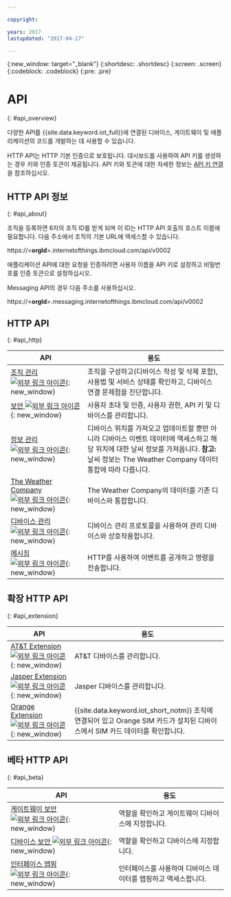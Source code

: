 ```yaml
---

copyright:

years: 2017
lastupdated: "2017-04-17"

---
```


{:new_window: target="\_blank"}
{:shortdesc: .shortdesc}
{:screen: .screen}
{:codeblock: .codeblock}
{:pre: .pre}


# API
{: #api_overview}

다양한 API를 {{site.data.keyword.iot_full}}에 연결된 디바이스, 게이트웨이 및 애플리케이션의 코드를 개발하는 데 사용할 수 있습니다. 

HTTP API는 HTTP 기본 인증으로 보호됩니다. 대시보드를 사용하여 API 키를 생성하는 경우 키와 인증 토큰이 제공됩니다. API 키와 토큰에 대한 자세한 정보는 [API 키 연결](../platform_authorization.html#api-key)을 참조하십시오. 


## HTTP API 정보
{: #api_about}

조직을 등록하면 6자의 조직 ID를 받게 되며 이 ID는 HTTP API 호출의 호스트 이름에 필요합니다. 다음 주소에서 조직의 기본 URL에 액세스할 수 있습니다. 

https://<**orgId**>.internetofthings.ibmcloud.com/api/v0002

애플리케이션 API에 대한 요청을 인증하려면 사용자 이름을 API 키로 설정하고 비밀번호를 인증 토큰으로 설정하십시오. 

Messaging API의 경우 다음 주소를 사용하십시오. 

https://<**orgId**>.messaging.internetofthings.ibmcloud.com/api/v0002

## HTTP API
{: #api_http}

API                     | 용도       
------------- | -------------
[조직 관리 ![외부 링크 아이콘](../../../icons/launch-glyph.svg)](https://docs.internetofthings.ibmcloud.com/apis/swagger/v0002/orgAdmin.html){: new_window} | 조직을 구성하고(디바이스 작성 및 삭제 포함), 사용법 및 서비스 상태를 확인하고, 디바이스 연결 문제점을 진단합니다.
[보안 ![외부 링크 아이콘](../../../icons/launch-glyph.svg)](https://docs.internetofthings.ibmcloud.com/apis/swagger/v0002/security.html){: new_window} | 사용자 초대 및 인증, 사용자 권한, API 키 및 디바이스를 관리합니다.
[정보 관리 ![외부 링크 아이콘](../../../icons/launch-glyph.svg)](https://docs.internetofthings.ibmcloud.com/apis/swagger/v0002/info-mgmt.html){: new_window} |  디바이스 위치를 가져오고 업데이트할 뿐만 아니라 디바이스 이벤트 데이터에 액세스하고 해당 위치에 대한 날씨 정보를 가져옵니다. **참고:** 날씨 정보는 The Weather Company 데이터 통합에 따라 다릅니다.
[The Weather Company ![외부 링크 아이콘](../../../icons/launch-glyph.svg)](https://docs.internetofthings.ibmcloud.com/apis/swagger/v0002/info-mgmt.html#!/Device_Location_Weather){: new_window} | The Weather Company의 데이터를 기존 디바이스와 통합합니다.
[디바이스 관리 ![외부 링크 아이콘](../../../icons/launch-glyph.svg)](https://docs.internetofthings.ibmcloud.com/apis/swagger/v0002/deviceMgmt.html){: new_window} | 디바이스 관리 프로토콜을 사용하여 관리 디바이스와 상호작용합니다.
[메시징 ![외부 링크 아이콘](../../../icons/launch-glyph.svg)](https://docs.internetofthings.ibmcloud.com/apis/swagger/v0002/http-messaging.html){: new_window}   | HTTP를 사용하여 이벤트를 공개하고 명령을 전송합니다.



## 확장 HTTP API
{: #api_extension}

API                     | 용도       
------------- | -------------
[AT&T Extension ![외부 링크 아이콘](../../../icons/launch-glyph.svg)](https://docs.internetofthings.ibmcloud.com/apis/swagger/v0002/ext-atnt.html){: new_window} | AT&T 디바이스를 관리합니다.
[Jasper Extension ![외부 링크 아이콘](../../../icons/launch-glyph.svg)](https://docs.internetofthings.ibmcloud.com/apis/swagger/v0002/ext-jasper.html){: new_window} | Jasper 디바이스를 관리합니다.
[Orange Extension ![외부 링크 아이콘](../../../icons/launch-glyph.svg)](https://docs.internetofthings.ibmcloud.com/apis/swagger/v0002/ext-orange.html){: new_window} | {{site.data.keyword.iot_short_notm}} 조직에 연결되어 있고 Orange SIM 카드가 설치된 디바이스에서 SIM 카드 데이터를 확인합니다.

## 베타 HTTP API
{: #api_beta}

API                     | 용도       
------------- | -------------
[게이트웨이 보안 ![외부 링크 아이콘](../../../icons/launch-glyph.svg)](https://docs.internetofthings.ibmcloud.com/apis/swagger/v0002-beta/security-gateway-beta.html){: new_window}   | 역할을 확인하고 게이트웨이 디바이스에 지정합니다.
[디바이스 보안 ![외부 링크 아이콘](../../../icons/launch-glyph.svg)](https://docs.internetofthings.ibmcloud.com/apis/swagger/v0002-beta/security-devices-beta.html){: new_window} | 역할을 확인하고 디바이스에 지정합니다.
[인터페이스 맵핑 ![외부 링크 아이콘](../../../icons/launch-glyph.svg)](https://docs.internetofthings.ibmcloud.com/apis/swagger/v0002-beta/info-mgmt-beta.html){: new_window}   |   인터페이스를 사용하여 디바이스 데이터를 맵핑하고 액세스합니다.
